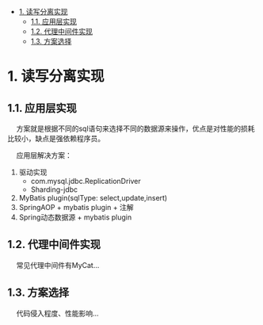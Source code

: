 
<!-- TOC -->

- [1. 读写分离实现](#1-读写分离实现)
    - [1.1. 应用层实现](#11-应用层实现)
    - [1.2. 代理中间件实现](#12-代理中间件实现)
    - [1.3. 方案选择](#13-方案选择)

<!-- /TOC -->

# 1. 读写分离实现

## 1.1. 应用层实现
&emsp; 方案就是根据不同的sql语句来选择不同的数据源来操作，优点是对性能的损耗比较小，缺点是强依赖程序员。  

&emsp; 应用层解决方案：  
1. 驱动实现
    * com.mysql.jdbc.ReplicationDriver
    * Sharding-jdbc
2. MyBatis plugin(sqlType: select,update,insert)  
3. SpringAOP + mybatis plugin + 注解
4. Spring动态数据源 + mybatis plugin


## 1.2. 代理中间件实现
&emsp; 常见代理中间件有MyCat...  

## 1.3. 方案选择
&emsp; 代码侵入程度、性能影响...
